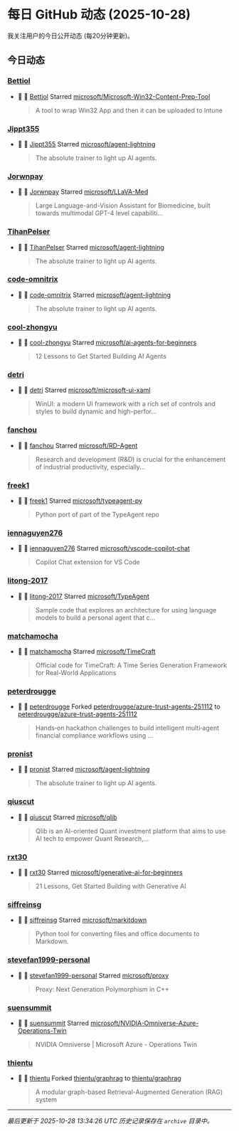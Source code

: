 # 每日 GitHub 动态 (2025-10-28)

我关注用户的今日公开动态 (每20分钟更新)。

## 今日动态

### [Bettiol](https://github.com/Bettiol)
- 🌟 👤 [Bettiol](https://github.com/Bettiol) Starred [microsoft/Microsoft-Win32-Content-Prep-Tool](https://github.com/microsoft/Microsoft-Win32-Content-Prep-Tool)
  > A tool to wrap Win32 App and then it can be uploaded to Intune

### [Jippt355](https://github.com/Jippt355)
- 🌟 👤 [Jippt355](https://github.com/Jippt355) Starred [microsoft/agent-lightning](https://github.com/microsoft/agent-lightning)
  > The absolute trainer to light up AI agents.

### [Jorwnpay](https://github.com/Jorwnpay)
- 🌟 👤 [Jorwnpay](https://github.com/Jorwnpay) Starred [microsoft/LLaVA-Med](https://github.com/microsoft/LLaVA-Med)
  > Large Language-and-Vision Assistant for Biomedicine, built towards multimodal GPT-4 level capabiliti...

### [TihanPelser](https://github.com/TihanPelser)
- 🌟 👤 [TihanPelser](https://github.com/TihanPelser) Starred [microsoft/agent-lightning](https://github.com/microsoft/agent-lightning)
  > The absolute trainer to light up AI agents.

### [code-omnitrix](https://github.com/code-omnitrix)
- 🌟 👤 [code-omnitrix](https://github.com/code-omnitrix) Starred [microsoft/agent-lightning](https://github.com/microsoft/agent-lightning)
  > The absolute trainer to light up AI agents.

### [cool-zhongyu](https://github.com/cool-zhongyu)
- 🌟 👤 [cool-zhongyu](https://github.com/cool-zhongyu) Starred [microsoft/ai-agents-for-beginners](https://github.com/microsoft/ai-agents-for-beginners)
  > 12 Lessons to Get Started Building AI Agents

### [detri](https://github.com/detri)
- 🌟 👤 [detri](https://github.com/detri) Starred [microsoft/microsoft-ui-xaml](https://github.com/microsoft/microsoft-ui-xaml)
  > WinUI: a modern UI framework with a rich set of controls and styles to build dynamic and high-perfor...

### [fanchou](https://github.com/fanchou)
- 🌟 👤 [fanchou](https://github.com/fanchou) Starred [microsoft/RD-Agent](https://github.com/microsoft/RD-Agent)
  > Research and development (R&D) is crucial for the enhancement of industrial productivity, especially...

### [freek1](https://github.com/freek1)
- 🌟 👤 [freek1](https://github.com/freek1) Starred [microsoft/typeagent-py](https://github.com/microsoft/typeagent-py)
  > Python port of part of the TypeAgent repo

### [iennaguyen276](https://github.com/iennaguyen276)
- 🌟 👤 [iennaguyen276](https://github.com/iennaguyen276) Starred [microsoft/vscode-copilot-chat](https://github.com/microsoft/vscode-copilot-chat)
  > Copilot Chat extension for VS Code

### [litong-2017](https://github.com/litong-2017)
- 🌟 👤 [litong-2017](https://github.com/litong-2017) Starred [microsoft/TypeAgent](https://github.com/microsoft/TypeAgent)
  > Sample code that explores an architecture for using language models to build a personal agent that c...

### [matchamocha](https://github.com/matchamocha)
- 🌟 👤 [matchamocha](https://github.com/matchamocha) Starred [microsoft/TimeCraft](https://github.com/microsoft/TimeCraft)
  > Official code for TimeCraft: A Time Series Generation Framework for Real-World Applications

### [peterdrougge](https://github.com/peterdrougge)
- 🍴 👤 [peterdrougge](https://github.com/peterdrougge) Forked [peterdrougge/azure-trust-agents-251112](https://github.com/peterdrougge/azure-trust-agents-251112) to [peterdrougge/azure-trust-agents-251112](https://github.com/peterdrougge/azure-trust-agents-251112)
  > Hands‑on hackathon challenges to build intelligent multi‑agent financial compliance workflows using ...

### [pronist](https://github.com/pronist)
- 🌟 👤 [pronist](https://github.com/pronist) Starred [microsoft/agent-lightning](https://github.com/microsoft/agent-lightning)
  > The absolute trainer to light up AI agents.

### [qiuscut](https://github.com/qiuscut)
- 🌟 👤 [qiuscut](https://github.com/qiuscut) Starred [microsoft/qlib](https://github.com/microsoft/qlib)
  > Qlib is an AI-oriented Quant investment platform that aims to use AI tech to empower Quant Research,...

### [rxt30](https://github.com/rxt30)
- 🌟 👤 [rxt30](https://github.com/rxt30) Starred [microsoft/generative-ai-for-beginners](https://github.com/microsoft/generative-ai-for-beginners)
  > 21 Lessons, Get Started Building with Generative AI 

### [siffreinsg](https://github.com/siffreinsg)
- 🌟 👤 [siffreinsg](https://github.com/siffreinsg) Starred [microsoft/markitdown](https://github.com/microsoft/markitdown)
  > Python tool for converting files and office documents to Markdown.

### [stevefan1999-personal](https://github.com/stevefan1999-personal)
- 🌟 👤 [stevefan1999-personal](https://github.com/stevefan1999-personal) Starred [microsoft/proxy](https://github.com/microsoft/proxy)
  > Proxy: Next Generation Polymorphism in C++

### [suensummit](https://github.com/suensummit)
- 🌟 👤 [suensummit](https://github.com/suensummit) Starred [microsoft/NVIDIA-Omniverse-Azure-Operations-Twin](https://github.com/microsoft/NVIDIA-Omniverse-Azure-Operations-Twin)
  > NVIDIA Omniverse | Microsoft Azure - Operations Twin

### [thientu](https://github.com/thientu)
- 🍴 👤 [thientu](https://github.com/thientu) Forked [thientu/graphrag](https://github.com/thientu/graphrag) to [thientu/graphrag](https://github.com/thientu/graphrag)
  > A modular graph-based Retrieval-Augmented Generation (RAG) system


---
*最后更新于 2025-10-28 13:34:26 UTC*
*历史记录保存在 `archive` 目录中。*
